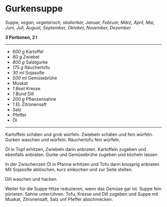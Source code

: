 # Gurkensuppe

*Suppe, vegan, vegetarisch, skalierbar, Januar, Februar, März, April, Mai, Juni, Juli, August, September, Oktober, November, Dezember*

**3 Portionen, 2 l**

---

- *600 g* Kartoffel
- *80 g* Zwiebel
- *800 g* Salatgurke
- *175 g* Räuchertofu
- *30 ml* Sojasoße
- *500 ml* Gemüsebrühe
- Muskat
- *1 Beet* Kresse
- *1 Bund* Dill
- *200 g* Pflanzensahne
- *1 EL* Zitronensaft
- Salz
- Pfeffer
- Öl

---

Kartoffeln schälen und grob würfeln. Zwiebeln schälen und fein würfeln. Gurken waschen und würfeln. Räuchertofu fein würfeln.

Öl in Topf erhitzen, Zwiebeln darin anbraten. Kartoffeln zugeben und ebenfalls anbraten. Gurke und Gemüsebrühe zugeben und köcheln lassen

In der Zwischenzeit Öl in Pfanne erhitzen und Tofu darin knusprig anbraten. Mit Sojasoße ablöschen, kurz einkochen und zur Seite stellen.

Dill waschen und hacken.

Weiter für die Suppe Hitze reduzieren, wenn das Gemüse gar ist. Suppe fein pürieren. Sahne unterrühren. Tofu, Kresse und Dill zugeben und Suppe mit Muskat, Zitronensaft, Salz unf Pfeffer abschmecken.
